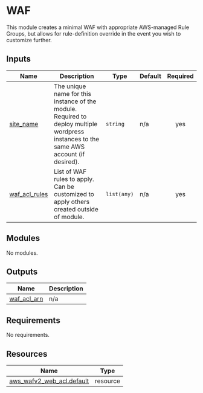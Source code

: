 <!-- BEGIN_TF_DOCS -->
# WAF

This module creates a minimal WAF with appropriate AWS-managed Rule Groups, but
allows for rule-definition override in the event you wish to customize further.

## Inputs

| Name | Description | Type | Default | Required |
|------|-------------|------|---------|:--------:|
| <a name="input_site_name"></a> [site\_name](#input\_site\_name) | The unique name for this instance of the module. Required to deploy multiple wordpress instances to the same AWS account (if desired). | `string` | n/a | yes |
| <a name="input_waf_acl_rules"></a> [waf\_acl\_rules](#input\_waf\_acl\_rules) | List of WAF rules to apply. Can be customized to apply others created outside of module. | `list(any)` | n/a | yes |
## Modules

No modules.
## Outputs

| Name | Description |
|------|-------------|
| <a name="output_waf_acl_arn"></a> [waf\_acl\_arn](#output\_waf\_acl\_arn) | n/a |
## Requirements

No requirements.
## Resources

| Name | Type |
|------|------|
| [aws_wafv2_web_acl.default](https://registry.terraform.io/providers/hashicorp/aws/latest/docs/resources/wafv2_web_acl) | resource |
<!-- END_TF_DOCS -->
